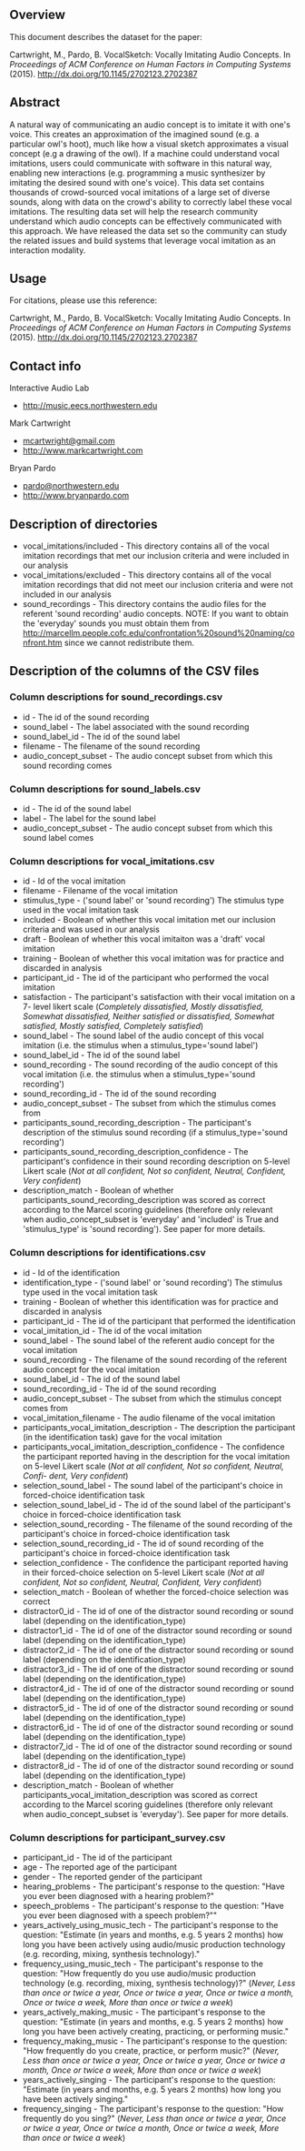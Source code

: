## Overview
This document describes the dataset for the paper:

Cartwright, M., Pardo, B. VocalSketch: Vocally Imitating Audio Concepts. In *Proceedings of ACM Conference on Human Factors in Computing Systems* (2015). http://dx.doi.org/10.1145/2702123.2702387

## Abstract
A natural way of communicating an audio concept is to imitate it with one's voice. This creates an approximation of the imagined sound (e.g. a particular owl's hoot), much like how a visual sketch approximates a visual concept (e.g a drawing of the owl). If a machine could understand vocal imitations, users could communicate with software in this natural way, enabling new interactions (e.g. programming a music synthesizer by imitating the desired sound with one's voice). This data set contains thousands of crowd-sourced vocal imitations of a large set of diverse sounds, along with data on the crowd's ability to correctly label these vocal imitations. The resulting data set will help the research community understand which audio concepts can be effectively communicated with this approach. We have released the data set so the community can study the related issues and build systems that leverage vocal imitation as an interaction modality.

## Usage
For citations, please use this reference:

Cartwright, M., Pardo, B. VocalSketch: Vocally Imitating Audio Concepts. In *Proceedings of ACM Conference on Human Factors in Computing Systems* (2015). http://dx.doi.org/10.1145/2702123.2702387


## Contact info
Interactive Audio Lab
* http://music.eecs.northwestern.edu

Mark Cartwright
* mcartwright@gmail.com
* http://www.markcartwright.com

Bryan Pardo
* pardo@northwestern.edu
* http://www.bryanpardo.com

## Description of directories
* vocal_imitations/included - This directory contains all of the vocal imitation recordings that met our inclusion criteria and were included in our analysis
* vocal_imitations/excluded - This directory contains all of the vocal imitation recordings that did not meet our inclusion criteria and were not included in our analysis
* sound_recordings - This directory contains the audio files for the referent 'sound recording' audio concepts. NOTE: If you want to obtain the 'everyday' sounds you must obtain them from http://marcellm.people.cofc.edu/confrontation%20sound%20naming/confront.htm since we cannot redistribute them.

## Description of the columns of the CSV files
### Column descriptions for sound_recordings.csv
* id - The id of the sound recording
* sound_label - The label associated with the sound recording
* sound_label_id - The id of the sound label
* filename - The filename of the sound recording
* audio_concept_subset - The audio concept subset from which this sound recording comes

### Column descriptions for sound_labels.csv
* id - The id of the sound label
* label - The label for the sound label
* audio_concept_subset - The audio concept subset from which this sound label comes

### Column descriptions for vocal_imitations.csv
* id - Id of the vocal imitation
* filename - Filename of the vocal imitation
* stimulus_type - ('sound label' or 'sound recording') The stimulus type used in the vocal imitation task
* included - Boolean of whether this vocal imitation met our inclusion criteria and was used in our analysis
* draft - Boolean of whether this vocal imitaiton was a 'draft' vocal imitation
* training - Boolean of whether this vocal imitation was for practice and discarded in analysis
* participant_id - The id of the participant who performed the vocal imitation
* satisfaction - The participant's satisfaction with their vocal imitation on a 7- level likert scale (*Completely dissatisfied, Mostly dissatisfied, Somewhat dissatisfied, Neither satisfied or dissatisfied, Somewhat satisfied, Mostly satisfied, Completely satisfied*)
* sound_label - The sound label of the audio concept of this vocal imitation (i.e. the stimulus when a stimulus_type='sound label')
* sound_label_id - The id of the sound label
* sound_recording - The sound recording of the audio concept of this vocal imitation (i.e. the stimulus when a stimulus_type='sound recording')
* sound_recording_id - The id of the sound recording
* audio_concept_subset - The subset from which the stimulus comes from
* participants_sound_recording_description - The participant's description of the stimulus sound recording (if a stimulus_type='sound recording')
* participants_sound_recording_description_confidence - The participant's confidence in their sound recording description on 5-level Likert scale (*Not at all confident, Not so confident, Neutral, Confident, Very confident*)
* description_match - Boolean of whether participants_sound_recording_description was scored as correct according to the Marcel scoring guidelines (therefore only relevant when audio_concept_subset is 'everyday' and 'included' is True and 'stimulus_type' is 'sound recording'). See paper for more details.


### Column descriptions for identifications.csv
* id - Id of the identification
* identification_type - ('sound label' or 'sound recording') The stimulus type used in the vocal imitation task
* training - Boolean of whether this identification was for practice and discarded in analysis
* participant_id - The id of the participant that performed the identification
* vocal_imitation_id - The id of the vocal imitation
* sound_label - The sound label of the referent audio concept for the vocal imitation
* sound_recording - The filename of the sound recording of the referent audio concept for the vocal imitation
* sound_label_id - The id of the sound label
* sound_recording_id - The id of the sound recording
* audio_concept_subset - The subset from which the stimulus concept comes from
* vocal_imitation_filename - The audio filename of the vocal imitation
* participants_vocal_imitation_description - The description the participant (in the identification task) gave for the vocal imitation
* participants_vocal_imitation_description_confidence - The confidence the participant reported having in the description for the vocal imitation on 5-level Likert scale (*Not at all confident, Not so confident, Neutral, Confi- dent, Very confident*)
* selection_sound_label - The sound label of the participant's choice in forced-choice identification task
* selection_sound_label_id - The id of the sound label of the participant's choice in forced-choice identification task
* selection_sound_recording - The filename of the sound recording of the participant's choice in forced-choice identification task
* selection_sound_recording_id - The id of sound recording of the participant's choice in forced-choice identification task
* selection_confidence - The confidence the participant reported having in their forced-choice selection on 5-level Likert scale (*Not at all confident, Not so confident, Neutral, Confident, Very confident*)
* selection_match - Boolean of whether the forced-choice selection was correct
* distractor0_id - The id of one of the distractor sound recording or sound label (depending on the identification_type)
* distractor1_id - The id of one of the distractor sound recording or sound label (depending on the identification_type)
* distractor2_id - The id of one of the distractor sound recording or sound label (depending on the identification_type)
* distractor3_id - The id of one of the distractor sound recording or sound label (depending on the identification_type)
* distractor4_id - The id of one of the distractor sound recording or sound label (depending on the identification_type)
* distractor5_id - The id of one of the distractor sound recording or sound label (depending on the identification_type)
* distractor6_id - The id of one of the distractor sound recording or sound label (depending on the identification_type)
* distractor7_id - The id of one of the distractor sound recording or sound label (depending on the identification_type)
* distractor8_id - The id of one of the distractor sound recording or sound label (depending on the identification_type)
* description_match - Boolean of whether participants_vocal_imitation_description was scored as correct according to the Marcel scoring guidelines (therefore only relevant when audio_concept_subset is 'everyday'). See paper for more details.


### Column descriptions for participant_survey.csv
* participant_id - The id of the participant
* age - The reported age of the participant
* gender - The reported gender of the participant
* hearing_problems - The participant's response to the question: "Have you ever been diagnosed with a hearing problem?"
* speech_problems - The participant's response to the question: "Have you ever been diagnosed with a speech problem?""
* years_actively_using_music_tech - The participant's response to the question: "Estimate (in years and months, e.g. 5 years 2 months) how long you have been actively using ﻿audio/music production technology (e.g. recording, mixing, synthesis technology)."
* frequency_using_music_tech - The participant's response to the question: "How frequently do you use audio/music production technology (e.g. recording, mixing, synthesis technology)?" (*Never, Less than once or twice a year, Once or twice a year, Once or twice a month, Once or twice a week, More than once or twice a week*)
* years_actively_making_music - The participant's response to the question: "Estimate (in years and months, e.g. 5 years 2 months) how long you have been actively creating, practicing, or performing music."
* frequency_making_music - The participant's response to the question: "How frequently do you create, practice, or perform music?" (*Never, Less than once or twice a year, Once or twice a year, Once or twice a month, Once or twice a week, More than once or twice a week*)
* years_actively_singing - The participant's response to the question: "Estimate (in years and months, e.g. 5 years 2 months) how long you have been actively singing."
* frequency_singing - The participant's response to the question: "How frequently do you sing?" (*Never, Less than once or twice a year, Once or twice a year, Once or twice a month, Once or twice a week, More than once or twice a week*)